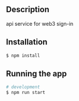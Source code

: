 ## Description
api service for web3 sign-in
 
## Installation

```bash
$ npm install
```

## Running the app

```bash
# development
$ npm run start
  
```
 
 

